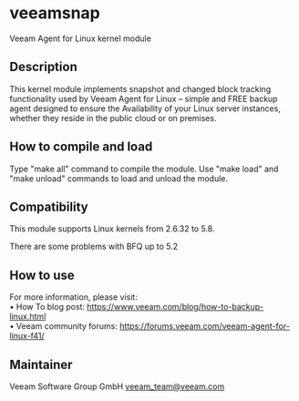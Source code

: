 # veeamsnap
Veeam Agent for Linux kernel module

## Description
This kernel module implements snapshot and changed block tracking functionality used by Veeam Agent for Linux – simple and FREE backup agent designed to ensure the Availability of your Linux server instances, whether they reside in the public cloud or on premises.

## How to compile and load 
Type "make all" command to compile the module. 
Use "make load" and "make unload" commands to load and unload the module.

## Compatibility 
This module supports Linux kernels from 2.6.32 to 5.8.

There are some problems with BFQ up to 5.2

## How to use
For more information, please visit:<br />
• How To blog post: https://www.veeam.com/blog/how-to-backup-linux.html<br />
• Veeam community forums: https://forums.veeam.com/veeam-agent-for-linux-f41/<br />

## Maintainer
Veeam Software Group GmbH veeam_team@veeam.com 
